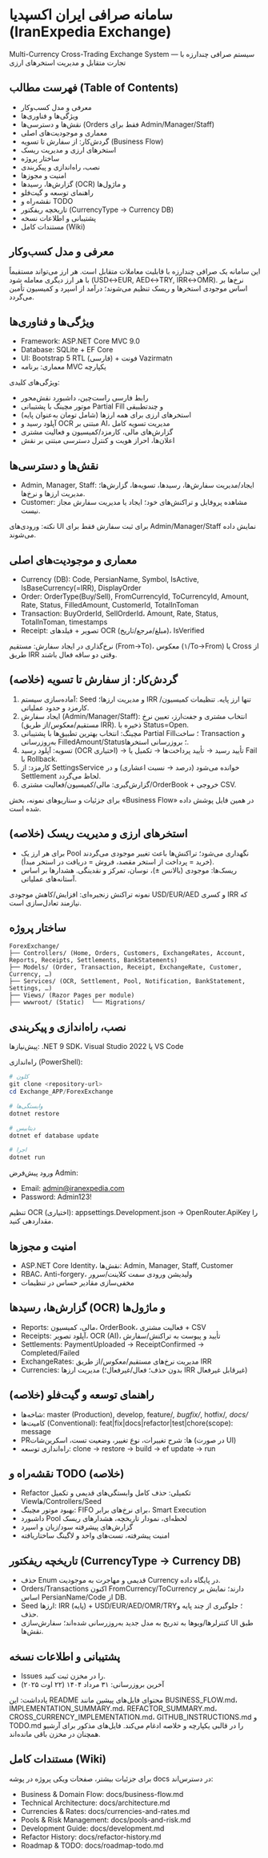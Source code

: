 # سامانه صرافی ایران اکسپدیا (IranExpedia Exchange)

Multi-Currency Cross-Trading Exchange System — سیستم صرافی چندارزه با تجارت متقابل و مدیریت استخرهای ارزی

## فهرست مطالب (Table of Contents)
- معرفی و مدل کسب‌وکار
- ویژگی‌ها و فناوری‌ها
- نقش‌ها و دسترسی‌ها (Orders فقط برای Admin/Manager/Staff)
- معماری و موجودیت‌های اصلی
- گردش‌کار: از سفارش تا تسویه (Business Flow)
- استخرهای ارزی و مدیریت ریسک
- ساختار پروژه
- نصب، راه‌اندازی و پیکربندی
- امنیت و مجوزها
- گزارش‌ها، رسیدها (OCR) و ماژول‌ها
- راهنمای توسعه و گیت‌فلو
- نقشه‌راه و TODO
- تاریخچه ریفکتور (CurrencyType → Currency DB)
- پشتیبانی و اطلاعات نسخه
 - مستندات کامل (Wiki)

## معرفی و مدل کسب‌وکار
این سامانه یک صرافی چندارزه با قابلیت معاملات متقابل است. هر ارز می‌تواند مستقیماً با هر ارز دیگری معامله شود (USD↔EUR, AED↔TRY, IRR↔OMR). نرخ‌ها بر اساس موجودی استخرها و ریسک تنظیم می‌شوند؛ درآمد از اسپرد و کمیسیون تأمین می‌گردد.

## ویژگی‌ها و فناوری‌ها
- Framework: ASP.NET Core MVC 9.0
- Database: SQLite + EF Core
- UI: Bootstrap 5 RTL (فارسی) + فونت Vazirmatn
- معماری: برنامه MVC یکپارچه

ویژگی‌های کلیدی:
- رابط فارسی راست‌چین، داشبورد نقش‌محور
- موتور مچینگ با پشتیبانی Partial Fill و چند‌تطبیقی
- استخرهای ارزی برای همه ارزها (شامل تومان به‌عنوان پایه)
- آپلود رسید و OCR مبتنی بر AI، مدیریت تسویه کامل
- گزارش‌های مالی، کارمزد/کمیسیون و فعالیت مشتری
- اعلان‌ها، احراز هویت و کنترل دسترسی مبتنی بر نقش

## نقش‌ها و دسترسی‌ها
- Admin, Manager, Staff: ایجاد/مدیریت سفارش‌ها، رسیدها، تسویه‌ها، گزارش‌ها؛ مدیریت ارزها و نرخ‌ها.
- Customer: مشاهده پروفایل و تراکنش‌های خود؛ ایجاد یا مدیریت سفارش مجاز نیست.

نکته: ورودی‌های UI برای ثبت سفارش فقط برای Admin/Manager/Staff نمایش داده می‌شوند.

## معماری و موجودیت‌های اصلی
- Currency (DB): Code, PersianName, Symbol, IsActive, IsBaseCurrency(=IRR), DisplayOrder
- Order: OrderType(Buy/Sell), FromCurrencyId, ToCurrencyId, Amount, Rate, Status, FilledAmount, CustomerId, TotalInToman
- Transaction: BuyOrderId, SellOrderId، Amount, Rate, Status, TotalInToman, timestamps
- Receipt: تصویر + فیلدهای OCR (مبلغ/مرجع/تاریخ)، IsVerified

نرخ‌گذاری در ایجاد سفارش: مستقیم (From→To)، معکوس (۱/To→From) یا Cross از طریق IRR وقتی دو ساقه فعال باشند.

## گردش‌کار: از سفارش تا تسویه (خلاصه)
1) آماده‌سازی سیستم: Seed و مدیریت ارزها؛ IRR تنها ارز پایه. تنظیمات کمیسیون/کارمزد و حدود عملیاتی.
2) ایجاد سفارش (Admin/Manager/Staff): انتخاب مشتری و جفت‌ارز، تعیین نرخ (مستقیم/معکوس/از طریق IRR). ذخیره با Status=Open.
3) مچینگ: انتخاب بهترین تطبیق‌ها با پشتیبانی Partial Fill؛ ساخت Transaction و به‌روزرسانی FilledAmount/Status؛ بروزرسانی استخرها.
4) تسویه: آپلود رسید (OCR اختیاری) → تأیید رسید → تأیید پرداخت‌ها → تکمیل یا Fail با Rollback.
5) کارمزد: از SettingsService خوانده می‌شود (درصد → نسبت اعشاری) و در Settlement لحاظ می‌گردد.
6) گزارش‌گیری: مالی/کمیسیون/فعالیت مشتری/OrderBook + خروجی CSV.

برای جزئیات و سناریوهای نمونه، بخش «Business Flow» در همین فایل پوشش داده شده است.

## استخرهای ارزی و مدیریت ریسک (خلاصه)
- برای هر ارز یک Pool نگهداری می‌شود؛ تراکنش‌ها باعث تغییر موجودی می‌گردند (خرید = پرداخت از استخر مقصد، فروش = دریافت در استخر مبدأ).
- ریسک‌ها: موجودی (بالانس ±)، نوسان، تمرکز و نقدینگی. هشدارها بر اساس آستانه‌های عملیاتی.

نمونه تراکنش زنجیره‌ای: افزایش/کاهش موجودی USD/EUR/AED و کسری IRR که نیازمند تعادل‌سازی است.

## ساختار پروژه
```
ForexExchange/
├── Controllers/ (Home, Orders, Customers, ExchangeRates, Account, Reports, Receipts, Settlements, BankStatements)
├── Models/ (Order, Transaction, Receipt, ExchangeRate, Customer, Currency, …)
├── Services/ (OCR, Settlement, Pool, Notification, BankStatement, Settings, …)
├── Views/ (Razor Pages per module)
├── wwwroot/ (Static)  └── Migrations/
```

## نصب، راه‌اندازی و پیکربندی
پیش‌نیازها: .NET 9 SDK، Visual Studio 2022 یا VS Code

راه‌اندازی (PowerShell):
```powershell
# کلون
git clone <repository-url>
cd Exchange_APP/ForexExchange

# وابستگی‌ها
dotnet restore

# دیتابیس
dotnet ef database update

# اجرا
dotnet run
```

ورود پیش‌فرض Admin:
- Email: admin@iranexpedia.com
- Password: Admin123!

تنظیم OCR (اختیاری): appsettings.Development.json → OpenRouter.ApiKey را مقداردهی کنید.

## امنیت و مجوزها
- ASP.NET Core Identity، نقش‌ها: Admin, Manager, Staff, Customer
- RBAC، Anti-forgery، ولیدیشن ورودی سمت کلاینت/سرور
- مخفی‌سازی مقادیر حساس در تنظیمات

## گزارش‌ها، رسیدها (OCR) و ماژول‌ها
- Reports: مالی، کمیسیون، OrderBook، فعالیت مشتری + CSV
- Receipts: آپلود تصویر، OCR (AI)، تأیید و پیوست به تراکنش/سفارش
- Settlements: PaymentUploaded → ReceiptConfirmed → Completed/Failed
- ExchangeRates: مدیریت نرخ‌های مستقیم/معکوس/از طریق IRR
- Currencies: مدیریت ارزها (بدون حذف؛ فعال/غیرفعال؛ IRR غیرقابل غیرفعال)

## راهنمای توسعه و گیت‌فلو (خلاصه)
- شاخه‌ها: master (Production), develop, feature/*, bugfix/*, hotfix/*, docs/*
- کامیت‌ها (Conventional): feat|fix|docs|refactor|test|chore(scope): message
- PRها: شرح تغییرات، نوع تغییر، وضعیت تست، اسکرین‌شات (در صورت UI)
- راه‌اندازی توسعه: clone → restore → build → ef update → run

## نقشه‌راه و TODO (خلاصه)
- Refactor تکمیلی: حذف کامل وابستگی‌های قدیمی و تکمیل Viewها/Controllers/Seed
- بهبود موتور مچینگ: FIFO برای نرخ‌های برابر، Smart Execution
- داشبورد Pool لحظه‌ای، نمودار تاریخچه، هشدارهای ریسک
- گزارش‌های پیشرفته سود/زیان و اسپرد
- امنیت پیشرفته، تست‌های واحد و لاگینگ ساختاریافته

## تاریخچه ریفکتور (CurrencyType → Currency DB)
- حذف Enum قدیمی و مهاجرت به موجودیت Currency در پایگاه داده.
- Orders/Transactions اکنون FromCurrency/ToCurrency دارند؛ نمایش بر اساس PersianName/Code از DB.
- Seed ارزها: IRR (پایه) + USD/EUR/AED/OMR/TRY؛ جلوگیری از چند پایه و حذف.
- کنترلرها/ویوها به تدریج به مدل جدید به‌روزرسانی شده‌اند؛ سفارش‌سازی UI طبق نقش‌ها.

## پشتیبانی و اطلاعات نسخه
- Issues را در مخزن ثبت کنید.
- آخرین بروزرسانی: ۳۱ مرداد ۱۴۰۴ (۲۲ اوت ۲۰۲۵)

یادداشت: این README محتوای فایل‌های پیشین مانند BUSINESS_FLOW.md، IMPLEMENTATION_SUMMARY.md، REFACTOR_SUMMARY.md، CROSS_CURRENCY_IMPLEMENTATION.md، GITHUB_INSTRUCTIONS.md و TODO.md را در قالبی یکپارچه و خلاصه ادغام می‌کند. فایل‌های مذکور برای آرشیو همچنان در مخزن باقی مانده‌اند.

## مستندات کامل (Wiki)
برای جزئیات بیشتر، صفحات ویکی پروژه در پوشه docs در دسترس‌اند:
- Business & Domain Flow: docs/business-flow.md
- Technical Architecture: docs/architecture.md
- Currencies & Rates: docs/currencies-and-rates.md
- Pools & Risk Management: docs/pools-and-risk.md
- Development Guide: docs/development.md
- Refactor History: docs/refactor-history.md
- Roadmap & TODO: docs/roadmap-todo.md
